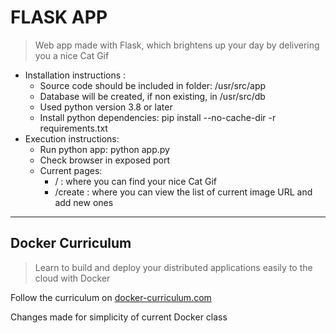 FLASK APP
===

> Web app made with Flask, which brightens up your day by delivering you a nice Cat Gif

- Installation instructions :
    - Source code should be included in folder: /usr/src/app
    - Database will be created, if non existing, in /usr/src/db
    - Used python version 3.8 or later
    - Install python dependencies:  pip install --no-cache-dir -r requirements.txt
- Execution instructions:
    - Run python app:  python app.py
    - Check browser in exposed port
    - Current pages:
        - / : where you can find your nice Cat Gif
        - /create : where you can view the list of current image URL and add new ones

- - - -

Docker Curriculum
---

> Learn to build and deploy your distributed applications easily to the cloud with Docker

Follow the curriculum on [docker-curriculum.com](https://docker-curriculum.com/)

Changes made for simplicity of current Docker class